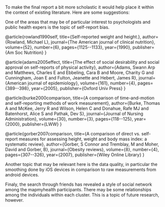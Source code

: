To make the final report a bit more scholastic 
it would help place it within the context of existing 
literature. Here are some suggestions:

One of the areas that may be of particular interest to psychologists and 
public health expers is the topic of self-report bias.

@article{rowland1990self,
  title={Self-reported weight and height.},
  author={Rowland, Michael L},
  journal={The American journal of clinical nutrition},
  volume={52},
  number={6},
  pages={1125--1133},
  year={1990},
  publisher={Am Soc Nutrition}
}

@article{adams2005effect,
  title={The effect of social desirability and social approval on self-reports of physical activity},
  author={Adams, Swann Arp and Matthews, Charles E and Ebbeling, Cara B and Moore, Charity G and Cunningham, Joan E and Fulton, Jeanette and Hebert, James R},
  journal={American journal of epidemiology},
  volume={161},
  number={4},
  pages={389--398},
  year={2005},
  publisher={Oxford Univ Press}
}

@article{burke2000comparison,
  title={A comparison of time-and-motion and self-reporting methods of work measurement},
  author={Burke, Thomas A and McKee, Jerry R and Wilson, Helen C and Donahue, Rafe MJ and Batenhorst, Alice S and Pathak, Dev S},
  journal={Journal of Nursing Administration},
  volume={30},
  number={3},
  pages={118--125},
  year={2000},
  publisher={LWW}
}

@article{gorber2007comparison,
  title={A comparison of direct vs. self-report measures for assessing height, weight and body mass index: a systematic review},
  author={Gorber, S Connor and Tremblay, M and Moher, David and Gorber, B},
  journal={Obesity reviews},
  volume={8},
  number={4},
  pages={307--326},
  year={2007},
  publisher={Wiley Online Library}
}


Another topic that may be relevant here is the data quality, in particular the 
smoothing done by iOS devices in comparison to raw measurements from 
android devices.  

Finaly, the search through friends has revealed a style of social network
among the mapmyhealth participants. There may be some relationships among
the individuals within each cluster. This is a topic of future research, however.



